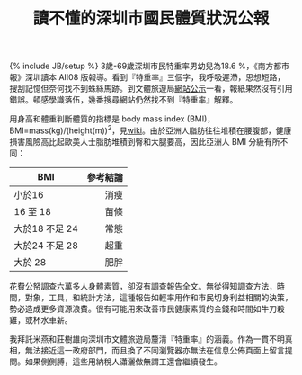 ﻿---
layout: post
title: 讀不懂的深圳市國民體質狀況公報
category: social
tags: [深圳]
description: 只有體質指數 BMI，沒有特重率
---
{% include JB/setup %}
3歲-69歲深圳市民特重率男幼兒為18.6 %，《南方都市報》深圳讀本 AⅡ08 版報導。看到『特重率』三個字，我呼吸遲滯，思想短路，搜刮記憶但奈何找不到蛛絲馬跡。到文體旅遊局[網站公示](http://www.szwtl.gov.cn/engine/gettemplate.jsp?temp_Id=47&guid=%7BCB5B2D36-0000-0000-0B3B-010600000071%7D&pid=61)一看，報紙果然沒有引用錯誤。頓感學識落伍，幾番搜尋網站仍然找不到『特重率』解釋。

用身高和體重判斷體質的指標是 body mass index (BMI)，BMI=mass(kg)/(height(m))<sup>2</sup>，見[wiki](http://en.wikipedia.org/wiki/Body_mass_index)。由於亞洲人脂肪往往堆積在腰腹部，健康損害風險高比起歐美人士脂肪堆積到臀和大腿要高，因此亞洲人 BMI 分級有所不同：

| 	BMI    |  參考結論 |
|--------- |--------: |
| 小於16   |  消瘦  |
| 16 至 18 | 苗條   |
| 大於18 不足 24 | 常態 |
| 大於24 不足 28 | 超重 |
| 大於 28       | 肥胖  |

花費公帑調查六萬多人身體素質，卻沒有調查報告全文。無從得知調查方法，時間，對象，工具，和統計方法，這種報告如輕率用作和市民切身利益相關的決策，勢必造成更多資源浪費。很有可能用來改善市民健康素質的金錢和時間如牛刀殺雞，或杯水車薪。

我拜託米燕和莊樹雄向深圳市文體旅遊局釐清『特重率』的涵義。作為一貫不明真相，無法接近這一政府部門，而且換了不同瀏覽器亦無法在信息公佈頁面上留言提問。如果側側膊，這些用納稅人瀟灑做無謂工還會繼續發生。